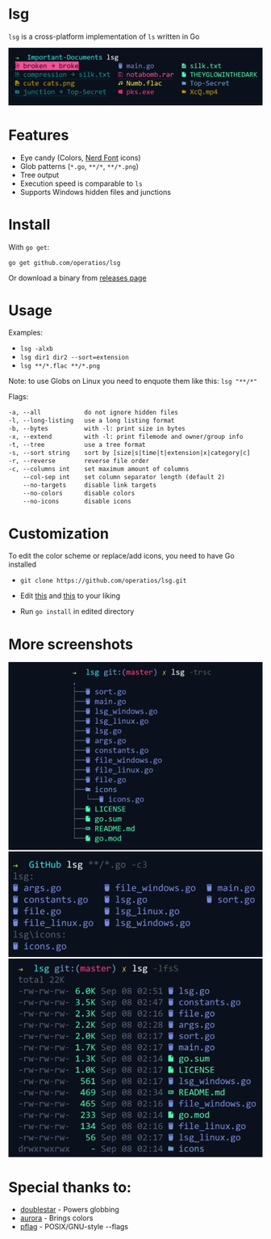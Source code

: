 # lsg
`lsg` is a cross-platform implementation of `ls` written in Go

![lsg](./images/lsg.png)

# Features
- Eye candy (Colors, [Nerd Font](https://github.com/ryanoasis/nerd-fonts) icons)
- Glob patterns (`*.go`, `**/*`, `**/*.png`)
- Tree output
- Execution speed is comparable to `ls`
- Supports Windows hidden files and junctions

# Install
With `go get`:

    go get github.com/operatios/lsg

Or download a binary from [releases page](https://github.com/operatios/lsg/releases)

# Usage
Examples:
- `lsg -alxb`
- `lsg dir1 dir2 --sort=extension`
- `lsg **/*.flac **/*.png`

Note: to use Globs on Linux you need to enquote them like this: `lsg "**/*"`

Flags:

    -a, --all            do not ignore hidden files
    -l, --long-listing   use a long listing format
    -b, --bytes          with -l: print size in bytes
    -x, --extend         with -l: print filemode and owner/group info
    -t, --tree           use a tree format
    -s, --sort string    sort by [size|s|time|t|extension|x|category|c]
    -r, --reverse        reverse file order
    -c, --columns int    set maximum amount of columns
        --col-sep int    set column separator length (default 2)
        --no-targets     disable link targets
        --no-colors      disable colors
        --no-icons       disable icons

# Customization
To edit the color scheme or replace/add icons, you need to have Go installed

- `git clone https://github.com/operatios/lsg.git`

- Edit [this](https://github.com/operatios/lsg/blob/c379eb3bacaa258623f81f5d79f5deba092fb3d0/icons/icons.go#L24) and [this](https://github.com/operatios/lsg/blob/c379eb3bacaa258623f81f5d79f5deba092fb3d0/constants.go#L18) to your liking
-  Run `go install` in edited directory

# More screenshots

![tree](./images/tree.png)
![glob](./images/glob.png)
![list](./images/list.png)

# Special thanks to:
- [doublestar](https://github.com/bmatcuk/doublestar) - Powers globbing
- [aurora](https://github.com/logrusorgru/aurora) - Brings colors
- [pflag](https://github.com/spf13/pflag) - POSIX/GNU-style --flags
